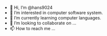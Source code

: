 - 👋 Hi, I’m @hans9024
- 👀 I’m interested in computer software system.
- 🌱 I’m currently learning computer languages.
- 💞️ I’m looking to collaborate on ...
- 📫 How to reach me ...

<!---
hans9024/hans9024 is a ✨ special ✨ repository because its `README.md` (this file) appears on your GitHub profile.
You can click the Preview link to take a look at your changes.
--->
